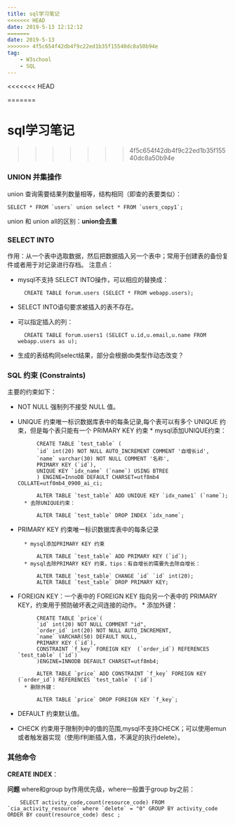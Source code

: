 ```yaml
---
title: sql学习笔记
<<<<<<< HEAD
date: 2019-5-13 12:12:12
=======
date: 2019-5-13
>>>>>>> 4f5c654f42db4f9c22ed1b35f15540dc8a50b94e
tag: 
    - W3school
    - SQL
---
```

<<<<<<< HEAD

=======
# sql学习笔记
>>>>>>> 4f5c654f42db4f9c22ed1b35f15540dc8a50b94e
### UNION 并集操作

union 查询需要结果列数量相等，结构相同（即查的表要类似）：

    SELECT * FROM `users` union select * FROM `users_copy1`;
union 和 union all的区别：**union会去重**

### SELECT INTO

作用：从一个表中选取数据，然后把数据插入另一个表中；常用于创建表的备份复件或者用于对记录进行存档。
注意点：

* mysql不支持 SELECT INTO操作，可以相应的替换成：

        CREATE TABLE forum.users (SELECT * FROM webapp.users);
* SELECT INTO语句要求被插入的表不存在。
* 可以指定插入的列：

        CREATE TABLE forum.users1 (SELECT u.id,u.email,u.name FROM webapp.users as u);

* 生成的表结构同select结果，部分会根据db类型作动态改变？

### SQL 约束 (Constraints)

主要的约束如下：

* NOT NULL 强制列不接受 NULL 值。
* UNIQUE 约束唯一标识数据库表中的每条记录,每个表可以有多个 UNIQUE 约束，但是每个表只能有一个 PRIMARY KEY 约束
        * mysql添加UNIQUE约束：

            CREATE TABLE `test_table` (
            `id` int(20) NOT NULL AUTO_INCREMENT COMMENT '自增长id',
            `name` varchar(30) NOT NULL COMMENT '名称',
            PRIMARY KEY (`id`),
            UNIQUE KEY `idx_name` (`name`) USING BTREE
            ) ENGINE=InnoDB DEFAULT CHARSET=utf8mb4 COLLATE=utf8mb4_0900_ai_ci;

            ALTER TABLE `test_table` ADD UNIQUE KEY `idx_name1` (`name`);
        * 去除UNIQUE约束：

            ALTER TABLE `test_table` DROP INDEX `idx_name`;
* PRIMARY KEY 约束唯一标识数据库表中的每条记录

        * mysql添加PRIMARY KEY 约束

            ALTER TABLE `test_table` ADD PRIMARY KEY (`id`);
        * mysql去除PRIMARY KEY 约束，tips：有自增长的需要先去除自增长：

            ALTER TABLE `test_table` CHANGE `id` `id` int(20);
            ALTER TABLE `test_table` DROP PRIMARY KEY;
* FOREIGN KEY：一个表中的 FOREIGN KEY 指向另一个表中的 PRIMARY KEY，约束用于预防破坏表之间连接的动作。
        * 添加外键：

            CREATE TABLE `price`(
            `id` int(20) NOT NULL COMMENT "id",
            `order_id` int(20) NOT NULL AUTO_INCREMENT,
            `name` VARCHAR(50) DEFAULT NULL,
            PRIMARY KEY (`id`),
            CONSTRAINT `f_key` FOREIGN KEY  (`order_id`) REFERENCES `test_table` (`id`)
            )ENGINE=INNODB DEFAULT CHARSET=utf8mb4;

            ALTER TABLE `price` ADD CONSTRAINT `f_key` FOREIGN KEY  (`order_id`) REFERENCES `test_table` (`id`)
        * 删除外键：

            ALTER TABLE `price` DROP FOREIGN KEY `f_key`;
* DEFAULT 约束默认值。
* CHECK 约束用于限制列中的值的范围,mysql不支持CHECK；可以使用emun或者触发器实现（使用if判断插入值，不满足的执行delete）。

### 其他命令

**CREATE INDEX**：

**问题**
where和group by作用优先级，where一般置于group by之前：

        SELECT activity_code,count(resource_code) FROM `cia_activity_resource` where `delete` = "0" GROUP BY activity_code  ORDER BY count(resource_code) desc ;
